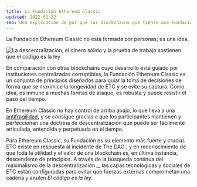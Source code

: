```yaml
---
title: La Fundación Ethereum Classic
updated: 2022-02-22
seo: Una explicación de por qué las blockchains que tienen una Fundación basada en ideas y principios son mucho más poderosas que las que están hechas de personas.
---
```


La Fundación Ethereum Classic no está formada por personas; es una idea.

![La descentralización, el dinero sólido y la prueba de trabajo sostienen que el código es la ley](../../../src/images/foundation.png)

En comparación con otras blockchains cuyo desarrollo está guiado por instituciones centralizadas corruptibles, la Fundación Ethereum Classic es un conjunto de principios diseñados para guiar la toma de decisiones de forma que se maximice la longevidad de ETC y se evite su captura. Como idea, es inmune a muchas formas de ataque, es robusta y puede resistir el paso del tiempo.

En Ethereum Classic no hay control de arriba abajo, lo que lleva a una [antifragilidad](https://en.wikipedia.org/wiki/Antifragility), y se consigue gracias a que los participantes mantienen y perfeccionan una doctrina de descentralización que puede ser fácilmente articulada, entendida y perpetuada en el tiempo.

Para Ethereum Classic, su Fundación es su elemento más fuerte y crucial. ETC existe en respuesta al incidente de The DAO [](/why-classic/genesis), y en reconocimiento de que toda la utilidad y el valor de una blockchain es, en última instancia, descendente de principios. A través de la búsqueda continua [](/why-classic/decentralism) del maximalismo de la descentralización _, las capas tecnológicas y sociales de ETC están configuradas para evitar que fuerzas externas comprometan una cadena y anulen _El código es la ley_.
